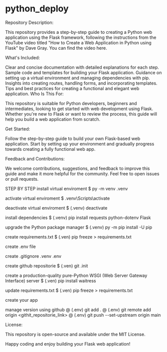 # python_deploy
Repository Description:

This repository provides a step-by-step guide to creating a Python web application using the Flask framework, following the instructions from the YouTube video titled "How to Create a Web Application in Python using Flask" by Dave Gray. You can find the video here.

What's Included:

Clear and concise documentation with detailed explanations for each step.
Sample code and templates for building your Flask application.
Guidance on setting up a virtual environment and managing dependencies with pip.
Insights into creating routes, handling forms, and incorporating templates.
Tips and best practices for creating a functional and elegant web application.
Who Is This For:

This repository is suitable for Python developers, beginners and intermediates, looking to get started with web development using Flask. Whether you're new to Flask or want to review the process, this guide will help you build a web application from scratch.

Get Started:

Follow the step-by-step guide to build your own Flask-based web application. Start by setting up your environment and gradually progress towards creating a fully functional web app.

Feedback and Contributions:

We welcome contributions, suggestions, and feedback to improve this guide and make it more helpful for the community. Feel free to open issues or pull requests.


STEP BY STEP
install virtual enviroment
$ py -m venv .venv

activate virtual enviroment
$ .venv\Scripts\activate

deactivate virtual enviroment
$ (.venv) deactivate

install dependencies
$ (.venv) pip install requests python-dotenv Flask

upgrade the Python package manager
$ (.venv) py -m pip install -U pip

create requirements.txt
$ (.ven) pip freeze > requirements.txt

create .env file

create .gitignore
	.venv
	.env

create github repositorie
$ (.ven) git .init

create a production-quality pure-Python WSGI (Web Server Gateway Interface) server
$ (.ven) pip install waitress

update requirements.txt
$ (.ven) pip freeze > requirements.txt

create your app

manage version using github
@ (.env) git add . 
@ (.env) git remote add origin <githit_repositorie_link>
@ (.env) git push --set-upstream origin main


License:

This repository is open-source and available under the MIT License.

Happy coding and enjoy building your Flask web application!
